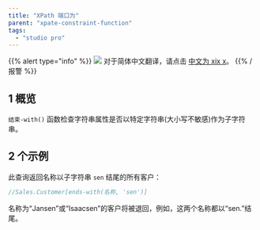 ```yaml
---
title: "XPath 端口为"
parent: "xpate-constraint-function"
tags:
  - "studio pro"
---
```


{{% alert type="info" %}}
<img src="attachments/chinese-translation/china.png" style="display: inline-block; margin: 0" /> 对于简体中文翻译，请点击 [中文为 xix x](https://cdn.mendix.tencent-cloud.com/documentation/refguide8/xpath-ends-with.pdf)。
{{% /报警 %}}

## 1 概览

`结束-with()` 函数检查字符串属性是否以特定字符串(大小写不敏感)作为子字符串。

## 2 个示例

此查询返回名称以子字符串 `sen` 结尾的所有客户：

```java
//Sales.Customer[ends-with(名称, 'sen')]
```

名称为“Jansen”或“Isaacsen”的客户将被退回，例如，这两个名称都以“sen.”结尾。

